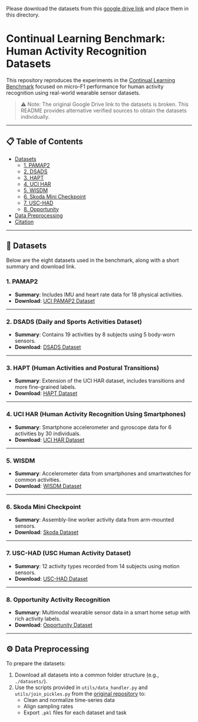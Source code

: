 Please download the datasets from this [google drive link](https://drive.google.com/file/d/1e2f0DsZpf-brsjwrvY99TrutN-aOl2ym/view?usp=sharing) and place them in this directory.

# Continual Learning Benchmark: Human Activity Recognition Datasets

This repository reproduces the experiments in the [Continual Learning Benchmark](https://github.com/srvCodes/continual-learning-benchmark) focused on micro-F1 performance for human activity recognition using real-world wearable sensor datasets.

> ⚠️ Note: The original Google Drive link to the datasets is broken. This README provides alternative verified sources to obtain the datasets individually.

---

## 📋 Table of Contents

- [Datasets](#datasets)
  - [1. PAMAP2](#1-pamap2)
  - [2. DSADS](#2-dsads)
  - [3. HAPT](#3-hapt)
  - [4. UCI HAR](#4-uci-har)
  - [5. WISDM](#5-wisdm)
  - [6. Skoda Mini Checkpoint](#6-skoda-mini-checkpoint)
  - [7. USC-HAD](#7-usc-had)
  - [8. Opportunity](#8-opportunity)
- [Data Preprocessing](#data-preprocessing)
- [Citation](#citation)

---

## 📂 Datasets

Below are the eight datasets used in the benchmark, along with a short summary and download link.

### 1. PAMAP2
- **Summary**: Includes IMU and heart rate data for 18 physical activities.
- **Download**: [UCI PAMAP2 Dataset](https://archive.ics.uci.edu/ml/datasets/pamap2+physical+activity+monitoring)

---

### 2. DSADS (Daily and Sports Activities Dataset)
- **Summary**: Contains 19 activities by 8 subjects using 5 body-worn sensors.
- **Download**: [DSADS Dataset](https://archive.ics.uci.edu/ml/datasets/daily+and+sports+activities)

---

### 3. HAPT (Human Activities and Postural Transitions)
- **Summary**: Extension of the UCI HAR dataset, includes transitions and more fine-grained labels.
- **Download**: [HAPT Dataset](https://archive.ics.uci.edu/ml/datasets/Human+Activities+and+Postural+Transitions)

---

### 4. UCI HAR (Human Activity Recognition Using Smartphones)
- **Summary**: Smartphone accelerometer and gyroscope data for 6 activities by 30 individuals.
- **Download**: [UCI HAR Dataset](https://archive.ics.uci.edu/ml/datasets/human+activity+recognition+using+smartphones)

---

### 5. WISDM
- **Summary**: Accelerometer data from smartphones and smartwatches for common activities.
- **Download**: [WISDM Dataset](http://www.cis.fordham.edu/wisdm/dataset.php)

---

### 6. Skoda Mini Checkpoint
- **Summary**: Assembly-line worker activity data from arm-mounted sensors.
- **Download**: [Skoda Dataset](https://archive.ics.uci.edu/ml/datasets/Skoda+Mini+Check+Point)

---

### 7. USC-HAD (USC Human Activity Dataset)
- **Summary**: 12 activity types recorded from 14 subjects using motion sensors.
- **Download**: [USC-HAD Dataset](https://sipi.usc.edu/had/)

---

### 8. Opportunity Activity Recognition
- **Summary**: Multimodal wearable sensor data in a smart home setup with rich activity labels.
- **Download**: [Opportunity Dataset](https://archive.ics.uci.edu/ml/datasets/opportunity+activity+recognition)

---

## ⚙️ Data Preprocessing

To prepare the datasets:

1. Download all datasets into a common folder structure (e.g., `./datasets/`).
2. Use the scripts provided in `utils/data_handler.py` and `utils/join_pickles.py` from the [original repository](https://github.com/srvCodes/continual-learning-benchmark) to:
   - Clean and normalize time-series data
   - Align sampling rates
   - Export `.pkl` files for each dataset and task
